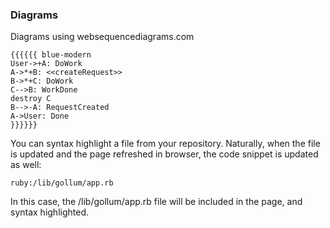 ### Diagrams
Diagrams using websequencediagrams.com
```
{{{{{{ blue-modern
User->+A: DoWork
A->*+B: <<createRequest>>
B->*+C: DoWork
C-->B: WorkDone
destroy C
B-->-A: RequestCreated
A->User: Done
}}}}}}
```


You can syntax highlight a file from your repository. Naturally, when the file is updated and the page refreshed in browser, the 
code snippet is updated as well:

```ruby:/lib/gollum/app.rb```

In this case, the /lib/gollum/app.rb file will be included in the page, and syntax highlighted.

